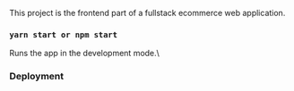 

This project is the frontend part of a fullstack ecommerce web application. 


### `yarn start or npm start`

Runs the app in the development mode.\




### Deployment


